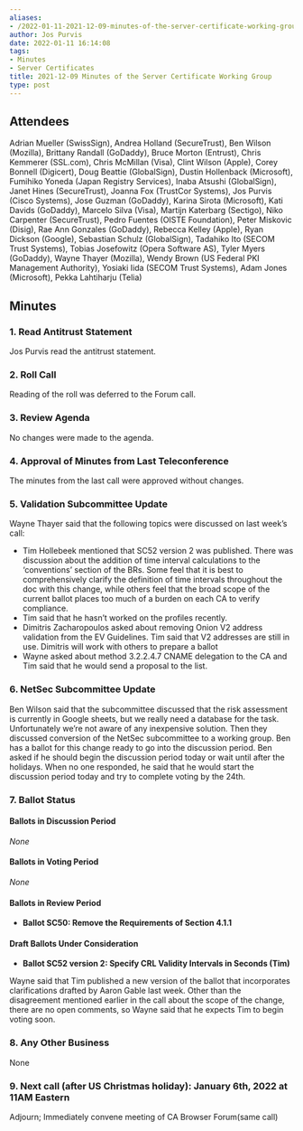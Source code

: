 ```yaml
---
aliases:
- /2022-01-11-2021-12-09-minutes-of-the-server-certificate-working-group/
author: Jos Purvis
date: 2022-01-11 16:14:08
tags:
- Minutes
- Server Certificates
title: 2021-12-09 Minutes of the Server Certificate Working Group
type: post
---
```


## Attendees 

Adrian Mueller (SwissSign), Andrea Holland (SecureTrust), Ben Wilson (Mozilla), Brittany Randall (GoDaddy), Bruce Morton (Entrust), Chris Kemmerer (SSL.com), Chris McMillan (Visa), Clint Wilson (Apple), Corey Bonnell (Digicert), Doug Beattie (GlobalSign), Dustin Hollenback (Microsoft), Fumihiko Yoneda (Japan Registry Services), Inaba Atsushi (GlobalSign), Janet Hines (SecureTrust), Joanna Fox (TrustCor Systems), Jos Purvis (Cisco Systems), Jose Guzman (GoDaddy), Karina Sirota (Microsoft), Kati Davids (GoDaddy), Marcelo Silva (Visa), Martijn Katerbarg (Sectigo), Niko Carpenter (SecureTrust), Pedro Fuentes (OISTE Foundation), Peter Miskovic (Disig), Rae Ann Gonzales (GoDaddy), Rebecca Kelley (Apple), Ryan Dickson (Google), Sebastian Schulz (GlobalSign), Tadahiko Ito (SECOM Trust Systems), Tobias Josefowitz (Opera Software AS), Tyler Myers (GoDaddy), Wayne Thayer (Mozilla), Wendy Brown (US Federal PKI Management Authority), Yosiaki Iida (SECOM Trust Systems), Adam Jones (Microsoft), Pekka Lahtiharju (Telia)

## Minutes 

### 1. Read Antitrust Statement 

Jos Purvis read the antitrust statement.

### 2. Roll Call 

Reading of the roll was deferred to the Forum call.

### 3. Review Agenda 

No changes were made to the agenda.

### 4. Approval of Minutes from Last Teleconference 

The minutes from the last call were approved without changes.

### 5. Validation Subcommittee Update 

Wayne Thayer said that the following topics were discussed on last week’s call:

- Tim Hollebeek mentioned that SC52 version 2 was published. There was discussion about the addition of time interval calculations to the ‘conventions’ section of the BRs. Some feel that it is best to comprehensively clarify the definition of time intervals throughout the doc with this change, while others feel that the broad scope of the current ballot places too much of a burden on each CA to verify compliance.
- Tim said that he hasn’t worked on the profiles recently.
- Dimitris Zacharopoulos asked about removing Onion V2 address validation from the EV Guidelines. Tim said that V2 addresses are still in use. Dimitris will work with others to prepare a ballot
- Wayne asked about method 3.2.2.4.7 CNAME delegation to the CA and Tim said that he would send a proposal to the list.

### 6. NetSec Subcommittee Update 

Ben Wilson said that the subcommittee discussed that the risk assessment is currently in Google sheets, but we really need a database for the task. Unfortunately we’re not aware of any inexpensive solution. Then they discussed conversion of the NetSec subcommittee to a working group. Ben has a ballot for this change ready to go into the discussion period. Ben asked if he should begin the discussion period today or wait until after the holidays. When no one responded, he said that he would start the discussion period today and try to complete voting by the 24th.

### 7. Ballot Status 

#### Ballots in Discussion Period 

_None_

#### Ballots in Voting Period 

_None_

#### Ballots in Review Period 

- **Ballot SC50: Remove the Requirements of Section 4.1.1**

#### Draft Ballots Under Consideration 

- **Ballot SC52 version 2: Specify CRL Validity Intervals in Seconds (Tim)**

Wayne said that Tim published a new version of the ballot that incorporates clarifications drafted by Aaron Gable last week. Other than the disagreement mentioned earlier in the call about the scope of the change, there are no open comments, so Wayne said that he expects Tim to begin voting soon.

### 8. Any Other Business 

None

### 9. Next call (after US Christmas holiday): January 6th, 2022 at 11AM Eastern 

Adjourn; Immediately convene meeting of CA Browser Forum(same call)